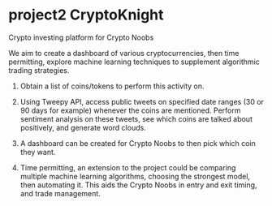 # project2 CryptoKnight
Crypto investing platform for Crypto Noobs

We aim to create a dashboard of various cryptocurrencies, then time permitting, explore machine learning techniques to supplement algorithmic trading strategies.

1. Obtain a list of coins/tokens to perform this activity on.

2. Using Tweepy API, access public tweets on specified date ranges (30 or 90 days for example) whenever the coins are mentioned. Perform sentiment analysis on these tweets, see which coins are talked about positively, and generate word clouds.

3. A dashboard can be created for Crypto Noobs to then pick which coin they want.

3. Time permitting, an extension to the project could be comparing multiple machine learning algorithms, choosing the strongest model, then automating it. This aids the Crypto Noobs in entry and exit timing, and trade management.